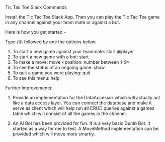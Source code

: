 Tic Tac Toe Slack Commands

Install the Tic Tac Toe Slack App.
Then you can play the Tic Tac Toe game in any channel against your team mate or against a bot.

Here is how you get started -

Type /ttt followed by one the options below:
1. To start a new game against your teammate: start @player
2. To start a new game with a bot: start
3. To make a move: move <position: number between 1-9>
4. To see the status of an ongoing game: show
5. To quit a game you were playing: quit
6. To see this menu: help

Further Improvements:

1. Provide an implementation for the DataAccessor which will actually act like a data access layer.
You can connect the database and make it serve as client which will help run all CRUD queries against a
games table which will consist of all the games in the channel.

2. An AI Bot has been provided for fun. It is a very basic Dumb Bot. It started as a way for me to
test. A MoveMethod implementation can be provided which will move more smartly.